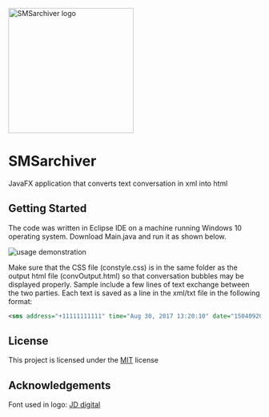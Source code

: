 <a href="#"><img src="https://raw.githubusercontent.com/dRadovan/SMSarchiver/master/images/SMSArchiver_logo_small.png" title="SMSarchiver" alt="SMSarchiver logo" width="250"></a>
# SMSarchiver
JavaFX application that converts text conversation in xml into html

## Getting Started
The code was written in Eclipse IDE on a machine running Windows 10 operating system. Download Main.java and run it as shown below. 

![usage demonstration](https://raw.githubusercontent.com/dRadovan/SMSarchiver/master/images/smsarchiver_anim.gif)

Make sure that the CSS file (constyle.css) is in the same folder as the output html file (convOutput.html) so that conversation bubbles may be displayed properly.
Sample include a few lines of text exchange between the two parties. Each text is saved as a line in the xml/txt file in the following format: 	

```xml
<sms address="+11111111111" time="Aug 30, 2017 13:20:10" date="1504092010364" type="1" body="Hi, how are you doing?" read="1" service_center="+22222222222" name="Some Friend" />
```

## License
This project is licensed under the [MIT](../blob/master/LICENSE) license

## Acknowledgements
Font used in logo: [JD digital](https://www.dafont.com/jd-digital.font "JD digital")


